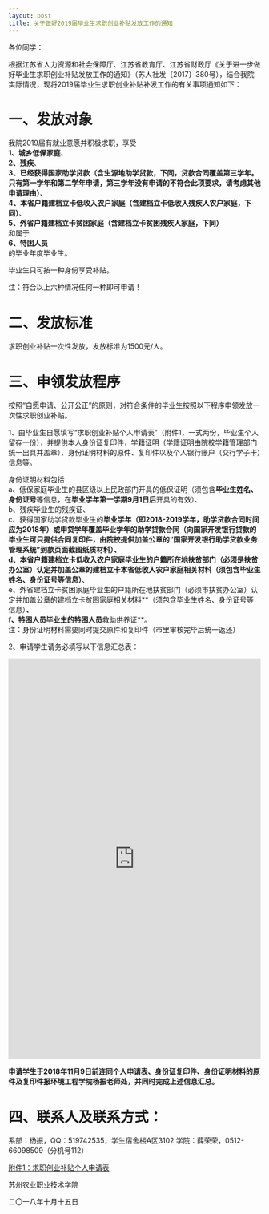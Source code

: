 ```yaml
---
layout: post
title: 关于做好2019届毕业生求职创业补贴发放工作的通知
---
```


各位同学：

根据江苏省人力资源和社会保障厅、江苏省教育厅、江苏省财政厅《关于进一步做好毕业生求职创业补贴发放工作的通知》（苏人社发〔2017〕380号），结合我院实际情况，现将2019届毕业生求职创业补贴补发工作的有关事项通知如下：

<!--more-->

# 一、发放对象

我院2019届有就业意愿并积极求职，享受    
**1、城乡低保家庭**、    
**2、残疾**、    
**3、已经获得国家助学贷款（含生源地助学贷款，下同，贷款合同覆盖第三学年。只有第一学年和第二学年申请，第三学年没有申请的不符合此项要求，请考虑其他申请理由）**、    
**4、本省户籍建档立卡低收入农户家庭（含建档立卡低收入残疾人农户家庭，下同）**、        
**5、外省户籍建档立卡贫困家庭（含建档立卡贫困残疾人家庭，下同）**    
和属于    
**6、特困人员**    
的毕业年度毕业生。

毕业生只可按一种身份享受补贴。    

注：符合以上六种情况任何一种即可申请！    

# 二、发放标准

求职创业补贴一次性发放，发放标准为1500元/人。

# 三、申领发放程序

按照“自愿申请、公开公正”的原则，对符合条件的毕业生按照以下程序申领发放一次性求职创业补贴。

1、由毕业生自愿填写“求职创业补贴个人申请表”（附件1，一式两份，毕业生个人留存一份），并提供本人身份证复印件，学籍证明（学籍证明由院校学籍管理部门统一出具并盖章）、身份证明材料的原件、复印件以及个人银行账户（交行学子卡）信息等。

身份证明材料包括    
a、低保家庭毕业生的县区级以上民政部门开具的低保证明（须包含**毕业生姓名、身份证号**等信息，在**毕业学年第一学期9月1日后**开具的有效）、    
b、残疾毕业生的残疾证、    
c、获得国家助学贷款毕业生的**毕业学年（即2018-2019学年，助学贷款合同时间应为2018年）**或申贷学年覆盖毕业学年的助学贷款合同（向国家开发银行贷款的毕业生可只提供合同复印件，由院校提供加盖公章的“国家开发银行助学贷款业务管理系统”到款页面截图纸质材料）、    
d、本省户籍建档立卡低收入农户家庭毕业生的户籍所在地扶贫部门（必须是扶贫办公室）认定并加盖公章的建档立卡本省低收入农户家庭相关材料**（须包含毕业生姓名、身份证号等信息）**、    
e、外省建档立卡贫困家庭毕业生的户籍所在地扶贫部门（必须市扶贫办公室）认定并加盖公章的建档立卡贫困家庭相关材料**（须包含毕业生姓名、身份证号等信息）**、    
f、特困人员毕业生的特困人员**救助供养证**。    
注：身份证明材料需要同时提交原件和复印件（市里审核完毕后统一返还）

2、申请学生请务必填写以下信息汇总表：

<iframe height="800" allowTransparency="true" style="width:100%;border:none;overflow:auto;" frameborder="0" src="http://zhenyang.mikecrm.com/ZuLm5Lz"> </iframe>

**申请学生于2018年11月9日前连同个人申请表、身份证复印件、身份证明材料的原件及复印件报环境工程学院杨振老师处，并同时完成上述信息汇总。**

# 四、联系人及联系方式：

系部：杨振，QQ：519742535，学生宿舍楼A区3102
学院：薛荣荣，0512-66098509（分机号112）


[附件1：求职创业补贴个人申请表](https://share.weiyun.com/5WoOUty)

苏州农业职业技术学院

二〇一八年十月十五日
